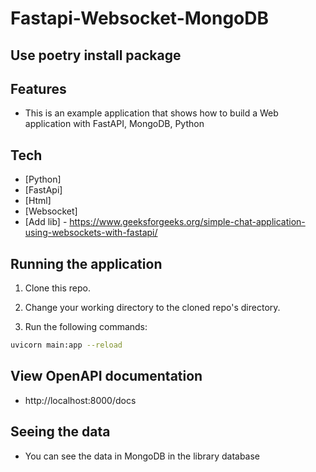 # Fastapi-Websocket-MongoDB


## Use poetry install package

## Features

- This is an example application that shows how to build a Web application with FastAPI, MongoDB, Python
## Tech
- [Python] 
- [FastApi]
- [Html] 
- [Websocket] 
- [Add lib] - https://www.geeksforgeeks.org/simple-chat-application-using-websockets-with-fastapi/
## Running the application
1. Clone this repo.

2. Change your working directory to the cloned repo's directory.

3. Run the following commands:
```sh
uvicorn main:app --reload
```
## View OpenAPI documentation
- http://localhost:8000/docs

## Seeing the data
- You can see the data in MongoDB in the library database